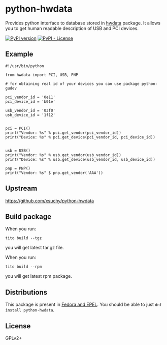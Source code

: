 # python-hwdata

Provides python interface to database stored in [hwdata](https://github.com/vcrhonek/hwdata) package.
It allows you to get human readable description of USB and PCI devices.

[![PyPI version](https://badge.fury.io/py/hwdata.svg)](https://pypi.org/project/hwdata/)
[![PyPI - License](https://img.shields.io/pypi/l/hwdata)](https://opensource.org/licenses/)

## Example

```
#!/usr/bin/python

from hwdata import PCI, USB, PNP

# for obtaining real id of your devices you can use package python-gudev

pci_vendor_id = '0e11'
pci_device_id = 'b01e'

usb_vendor_id = '03f0'
usb_device_id = '1f12'


pci = PCI()
print("Vendor: %s" % pci.get_vendor(pci_vendor_id))
print("Device: %s" % pci.get_device(pci_vendor_id, pci_device_id))


usb = USB()
print("Vendor: %s" % usb.get_vendor(usb_vendor_id))
print("Device: %s" % usb.get_device(usb_vendor_id, usb_device_id))

pnp = PNP()
print("Vendor: %s" $ pnp.get_vendor('AAA'))
```

## Upstream

https://github.com/xsuchy/python-hwdata

## Build package

When you run:
```
tito build --tgz
```
you will get latest tar.gz file.

When you run:
```
tito build --rpm
```
you will get latest rpm package.

## Distributions

This package is present in [Fedora and EPEL](http://koji.fedoraproject.org/koji/packageinfo?packageID=10271). You should be able to just `dnf install python-hwdata`.

## License

GPLv2+
